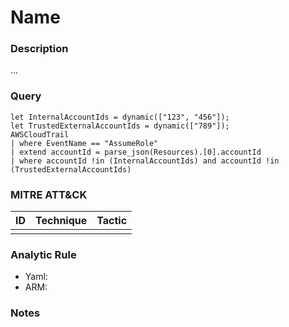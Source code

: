 # Name

### Description
...

### Query
```kql
let InternalAccountIds = dynamic(["123", "456"]);
let TrustedExternalAccountIds = dynamic(["789"]);
AWSCloudTrail
| where EventName == "AssumeRole"
| extend accountId = parse_json(Resources).[0].accountId
| where accountId !in (InternalAccountIds) and accountId !in (TrustedExternalAccountIds)
```

### MITRE ATT&CK
| ID | Technique | Tactic |
|----|-----------|--------|
|    |           |        |

### Analytic Rule
- Yaml: []()
- ARM: []()

### Notes
